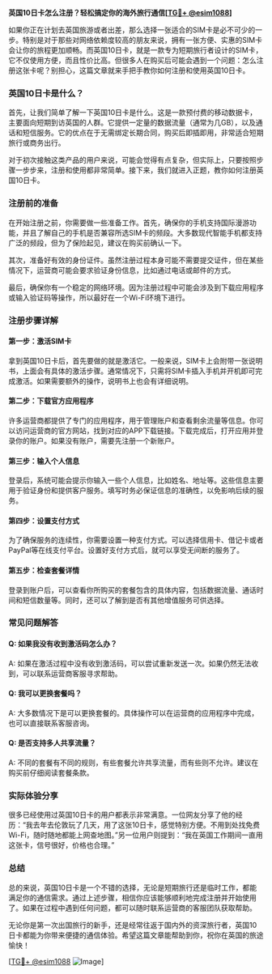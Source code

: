 **英国10日卡怎么注册？轻松搞定你的海外旅行通信[[TG💪+ @esim1088](https://t.me/s/esim1088)]**

如果你正在计划去英国旅游或者出差，那么选择一张适合的SIM卡是必不可少的一步。特别是对于那些对网络依赖度较高的朋友来说，拥有一张方便、实惠的SIM卡会让你的旅程更加顺畅。而英国10日卡，就是一款专为短期旅行者设计的SIM卡，它不仅使用方便，而且性价比高。但很多人在购买后可能会遇到一个问题：怎么注册这张卡呢？别担心，这篇文章就来手把手教你如何注册和使用英国10日卡。

### 英国10日卡是什么？

首先，让我们简单了解一下英国10日卡是什么。这是一款预付费的移动数据卡，主要面向短期到访英国的人群。它提供一定量的数据流量（通常为几GB），以及通话和短信服务。它的优点在于无需绑定长期合同，购买后即插即用，非常适合短期旅行或商务出行。

对于初次接触这类产品的用户来说，可能会觉得有点复杂，但实际上，只要按照步骤一步步来，注册和使用都非常简单。接下来，我们就进入正题，教你如何注册英国10日卡。

### 注册前的准备

在开始注册之前，你需要做一些准备工作。首先，确保你的手机支持国际漫游功能，并且了解自己的手机是否兼容所选SIM卡的频段。大多数现代智能手机都支持广泛的频段，但为了保险起见，建议在购买前确认一下。

其次，准备好有效的身份证件。虽然注册过程本身可能不需要提交证件，但在某些情况下，运营商可能会要求验证身份信息，比如通过电话或邮件的方式。

最后，确保你有一个稳定的网络环境。因为注册过程中可能会涉及到下载应用程序或输入验证码等操作，所以最好在一个Wi-Fi环境下进行。

### 注册步骤详解

#### 第一步：激活SIM卡

拿到英国10日卡后，首先要做的就是激活它。一般来说，SIM卡上会附带一张说明书，上面会有具体的激活步骤。通常情况下，只需将SIM卡插入手机并开机即可完成激活。如果需要额外的操作，说明书上也会有详细说明。

#### 第二步：下载官方应用程序

许多运营商都提供了专门的应用程序，用于管理账户和查看剩余流量等信息。你可以访问运营商的官方网站，找到对应的APP下载链接。下载完成后，打开应用并登录你的账户。如果没有账户，需要先注册一个新账户。

#### 第三步：输入个人信息

登录后，系统可能会提示你输入一些个人信息，比如姓名、地址等。这些信息主要用于验证身份和提供客户服务。填写时务必保证信息的准确性，以免影响后续的服务。

#### 第四步：设置支付方式

为了确保服务的连续性，你需要设置一种支付方式。可以选择信用卡、借记卡或者PayPal等在线支付平台。设置好支付方式后，就可以享受无间断的服务了。

#### 第五步：检查套餐详情

登录到账户后，可以查看你所购买的套餐包含的具体内容，包括数据流量、通话时间和短信数量等。同时，还可以了解到是否有其他增值服务可供选择。

### 常见问题解答

#### Q: 如果我没有收到激活码怎么办？
A: 如果在激活过程中没有收到激活码，可以尝试重新发送一次。如果仍然无法收到，可以联系运营商客服寻求帮助。

#### Q: 我可以更换套餐吗？
A: 大多数情况下是可以更换套餐的。具体操作可以在运营商的应用程序中完成，也可以直接联系客服咨询。

#### Q: 是否支持多人共享流量？
A: 不同的套餐有不同的规则，有些套餐允许共享流量，而有些则不允许。建议在购买前仔细阅读套餐条款。

### 实际体验分享

很多已经使用过英国10日卡的用户都表示非常满意。一位网友分享了他的经历：“我去年去伦敦玩了几天，用了这张10日卡，感觉特别方便。不用到处找免费Wi-Fi，随时随地都能上网查地图。”另一位用户则提到：“我在英国工作期间一直用这张卡，信号很好，价格也合理。”

### 总结

总的来说，英国10日卡是一个不错的选择，无论是短期旅行还是临时工作，都能满足你的通信需求。通过上述步骤，相信你应该能够顺利地完成注册并开始使用了。如果在过程中遇到任何问题，都可以随时联系运营商的客服团队获取帮助。

无论你是第一次出国旅行的新手，还是经常往返于国内外的资深旅行者，英国10日卡都能为你带来便捷的通信体验。希望这篇文章能帮助到你，祝你在英国的旅途愉快！

[[TG💪+ @esim1088](https://t.me/s/esim1088) ![Image](https://i.postimg.cc/4NQfJmqS/Snipaste-2025-05-13-00-14-12.png)]